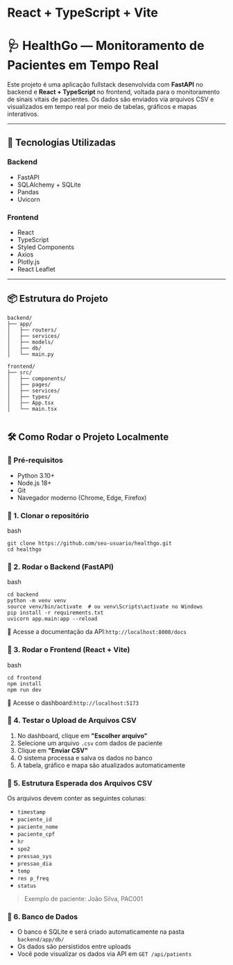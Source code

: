 # React + TypeScript + Vite



# 🩺 HealthGo — Monitoramento de Pacientes em Tempo Real

Este projeto é uma aplicação fullstack desenvolvida com **FastAPI** no backend e **React + TypeScript** no frontend, voltada para o monitoramento de sinais vitais de pacientes. Os dados são enviados via arquivos CSV e visualizados em tempo real por meio de tabelas, gráficos e mapas interativos.

---

## 🚀 Tecnologias Utilizadas

### Backend
- FastAPI
- SQLAlchemy + SQLite
- Pandas
- Uvicorn

### Frontend
- React
- TypeScript
- Styled Components
- Axios
- Plotly.js
- React Leaflet

---

## 📦 Estrutura do Projeto

```plaintext
backend/
├── app/
│   ├── routers/
│   ├── services/
│   ├── models/
│   ├── db/
│   └── main.py

frontend/
├── src/
│   ├── components/
│   ├── pages/
│   ├── services/
│   ├── types/
│   ├── App.tsx
│   └── main.tsx

```

```js

```

## 🛠️ Como Rodar o Projeto Localmente

### 🔹 Pré-requisitos

- Python 3.10+
- Node.js  18+
- Git
- Navegador moderno (Chrome, Edge, Firefox)

### 🔹 1. Clonar o repositório

bash

```
git clone https://github.com/seu-usuario/healthgo.git
cd healthgo

```

### 🔹 2. Rodar o Backend (FastAPI)

bash

```
cd backend
python -m venv venv
source venv/bin/activate  # ou venv\Scripts\activate no Windows
pip install -r requirements.txt
uvicorn app.main:app --reload

```

📍 Acesse a documentação da API:`http://localhost:8000/docs`

### 🔹 3. Rodar o Frontend (React + Vite)

bash

```
cd frontend
npm install
npm run dev

```

📍 Acesse o dashboard:`http://localhost:5173`

### 🔹 4. Testar o Upload de Arquivos CSV

1. No dashboard, clique em **"Escolher arquivo"**
2. Selecione um arquivo `.csv` com dados de paciente
3. Clique em **"Enviar CSV"**
4. O sistema processa e salva os dados no banco
5. A tabela, gráfico e mapa são atualizados automaticamente

### 🔹 5. Estrutura Esperada dos Arquivos CSV

Os arquivos devem conter as seguintes colunas:

- `timestamp`
- `paciente_id`
- `paciente_nome`
- `paciente_cpf`
- `hr`
- `spo2`
- `pressao_sys`
- `pressao_dia`
- `temp`
- `res p_freq`
- `status`

> Exemplo de paciente: João Silva, PAC001

### 🔹 6. Banco de Dados

- O banco é SQLite e será criado automaticamente na pasta `backend/app/db/`
- Os dados são persistidos entre uploads
- Você pode visualizar os dados via API em `GET /api/patients`